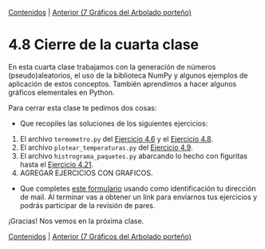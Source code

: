 [Contenidos](../Contenidos.md) \| [Anterior (7 Gráficos del Arbolado porteño)](07_gráficos_de_arboles.md)

# 4.8 Cierre de la cuarta clase

En esta cuarta clase trabajamos con la generación de números (pseudo)aleatorios, el uso de la biblioteca NumPy y algunos ejemplos de aplicación de estos conceptos. También aprendimos a hacer algunos gráficos elementales en Python.

Para cerrar esta clase te pedimos dos cosas:
* Que recopiles las soluciones de los siguientes ejercicios:
 1. El archivo `termometro.py` del [Ejercicio 4.6](../04_Random_Plt_Dbg/02_Random.md#ejercicio-46-gaussiana) y el [Ejercicio 4.8](../04_Random_Plt_Dbg/03_NumPy_Arrays.md#ejercicio-48-guardar-temperaturas).
 2. El archivo `plotear_temperaturas.py` del [Ejercicio 4.9](../04_Random_Plt_Dbg/03_NumPy_Arrays.md#ejercicio-49-empezando-a-plotear).
 3. El archivo `histrograma_paquetes.py` abarcando lo hecho con figuritas hasta el [Ejercicio 4.21](../04_Random_Plt_Dbg/04_Figuritas.md#ejercicio-421-plotear-el-histograma).
 4. AGREGAR EJERCICIOS CON GRAFICOS.
* Que completes [este formulario](https://docs.google.com/forms/d/LINK) usando como identificación tu dirección de mail.  Al terminar vas a obtener un link para enviarnos tus ejercicios y podrás participar de la revisión de pares.

¡Gracias! Nos vemos en la próxima clase.

[Contenidos](../Contenidos.md) \| [Anterior (7 Gráficos del Arbolado porteño)](07_gráficos_de_arboles.md)

